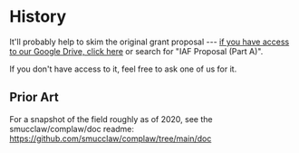 # History 

It'll probably help to skim the original grant proposal --- [if you have access to our Google Drive, click here](https://drive.google.com/file/d/1zZFXhNsIuYnrcsd0ZSJ3wmuf4Jyv1aVw/view?usp=sharing) or search for "IAF Proposal (Part A)".

If you don't have access to it, feel free to ask one of us for it.

## Prior Art

For a snapshot of the field roughly as of 2020, see the smucclaw/complaw/doc readme: https://github.com/smucclaw/complaw/tree/main/doc






